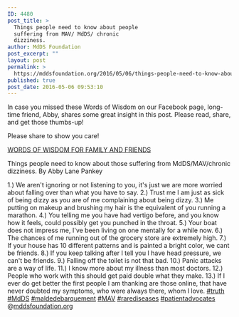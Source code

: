 ```yaml
---
ID: 4480
post_title: >
  Things people need to know about people
  suffering from MAV/ MdDS/ chronic
  dizziness.
author: MdDS Foundation
post_excerpt: ""
layout: post
permalink: >
  https://mddsfoundation.org/2016/05/06/things-people-need-to-know-about-people-suffering-from-mav-mdds-chronic-dizziness/
published: true
post_date: 2016-05-06 09:53:10
---
```

In case you missed these Words of Wisdom on our Facebook page, long-time friend, Abby, shares some great insight in this post. Please read, share, and get those thumbs-up!
<div id="js_1f" class="_5pbx userContent" data-ft="{&quot;tn&quot;:&quot;K&quot;}">

Please share to show you care!

<a href="https://www.facebook.com/mddsfoundation.org/posts/10154355357331953">WORDS OF WISDOM FOR FAMILY AND FRIENDS</a>

Things people need to know about those suffering from MdDS/MAV/chronic dizziness. By Abby Lane Pankey

1.) We aren't ignoring or not listening to you, it's just we are more worried about falling over than what you have to say.
2.) Trust me I am just as sick of being dizzy as you are of me complaining about being dizzy.
3.) Me putting on makeup and brushing my hair is the equivalent of you running a marathon.
4.) You telling me you have had vertigo before, and you know how it feels, could possibly get you punched in the throat.
5.) Your boat does not impress me, I've been living on one mentally for a while now.
6.) The chances of me running out of the grocery store are extremely high.
7.) If your house has 10 different patterns and is painted a bright color, we cant be friends.
8.) If you keep talking after I tell you I have head pressure, we can't be friends.
9.) Falling off the toilet is not that bad.
10.) Panic attacks are a way of life.
11.) I know more about my illness than most doctors.
12.) People who work with this should get paid double what they make.
13.) If I ever do get better the first people I am thanking are those online, that have never doubted my symptoms, who were always there, whom I love.
<a class="_58cn" href="https://www.facebook.com/hashtag/truth?source=feed_text&amp;story_id=10154355357331953" data-ft="{&quot;tn&quot;:&quot;*N&quot;,&quot;type&quot;:104}"><span class="_5afx"><span class="_58cl _5afz" aria-label="hashtag">#</span><span class="_58cm">truth</span></span></a> <a class="_58cn" href="https://www.facebook.com/hashtag/mdds?source=feed_text&amp;story_id=10154355357331953" data-ft="{&quot;tn&quot;:&quot;*N&quot;,&quot;type&quot;:104}"><span class="_5afx"><span class="_58cl _5afz" aria-label="hashtag">#</span><span class="_58cm">MdDS</span></span></a> <a class="_58cn" href="https://www.facebook.com/hashtag/maldedebarquement?source=feed_text&amp;story_id=10154355357331953" data-ft="{&quot;tn&quot;:&quot;*N&quot;,&quot;type&quot;:104}"><span class="_5afx"><span class="_58cl _5afz" aria-label="hashtag">#</span><span class="_58cm">maldedebarquement</span></span></a> <a class="_58cn" href="https://www.facebook.com/hashtag/mav?source=feed_text&amp;story_id=10154355357331953" data-ft="{&quot;tn&quot;:&quot;*N&quot;,&quot;type&quot;:104}"><span class="_5afx"><span class="_58cl _5afz" aria-label="hashtag">#</span><span class="_58cm">MAV</span></span></a> <a class="_58cn" href="https://www.facebook.com/hashtag/rarediseases?source=feed_text&amp;story_id=10154355357331953" data-ft="{&quot;tn&quot;:&quot;*N&quot;,&quot;type&quot;:104}"><span class="_5afx"><span class="_58cl _5afz" aria-label="hashtag">#</span><span class="_58cm">rarediseases</span></span></a> <a class="_58cn" href="https://www.facebook.com/hashtag/patientadvocates?source=feed_text&amp;story_id=10154355357331953" data-ft="{&quot;tn&quot;:&quot;*N&quot;,&quot;type&quot;:104}"><span class="_5afx"><span class="_58cl _5afz" aria-label="hashtag">#</span><span class="_58cm">patientadvocates</span></span></a>
@<a href="https://l.facebook.com/l.php?u=http%3A%2F%2Fmddsfoundation.org%2F&amp;h=ATMkjAktkAHeXMAknbeOSvdjvnfgIVtERq-y2e5Njb0AZ1cAryIGmLonhpESw9TFzpAVVJ-kAR0LWAyZXJp74l7fCqX9N-0BYyGbmK6jl990q2ezSJ8-sTBPdnibmwKl3dSbN-KUQRX6zyWgOCa6N_wlqJJUKOvjPbd1e_GVb9Iv&amp;enc=AZPzP3rFI-sUhTbw4QMDo18h0TJuc0jnlMkg3EKJVZxQqvWhl9eR20Snil_EEGm_7wK2Z7Tc4Q9YNkQ3ccit5vfBrUY_JDMqToUXSx1p6fSbOKNZaLmQFFCYspaHbFsNvh-ZtUX1aaL5GXGkh5dSw93UtgXdGmgGVEeV4YKJEfjy6mume5u-JbUaCAkrFAHydEyZa_Omi6p0Ga9eJsIYJ0Wh&amp;s=1" target="_blank" rel="nofollow noopener">mddsfoundation.org</a>

</div>